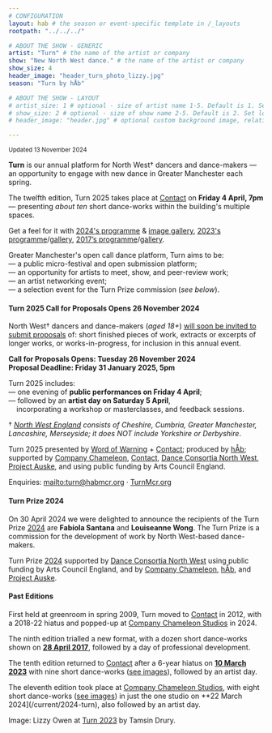 ```yaml
---
# CONFIGURATION
layout: hab # the season or event-specific template in /_layouts
rootpath: "../../../"

# ABOUT THE SHOW - GENERIC
artist: "Turn" # the name of the artist or company
show: "New North West dance." # the name of the artist or company
show_size: 4
header_image: "header_turn_photo_lizzy.jpg"   
season: "Turn by hÅb"

# ABOUT THE SHOW - LAYOUT
# artist_size: 1 # optional - size of artist name 1-5. Default is 1. Set longer names to lower values
# show_size: 2 # optional - size of show name 2-5. Default is 2. Set longer names to lower values
# header_image: "header.jpg" # optional custom background image, relative to current page

---
```

<small>Updated 13 November 2024</small>        
        
**Turn** is our annual platform for North West† dancers and dance-makers — an opportunity to engage with new dance in Greater Manchester each spring.    
             
The twelfth edition, Turn 2025 takes place at <a href="https://contactmcr.com" target="_blank">Contact</a> on **Friday 4 April, 7pm** — presenting *about ten* short dance-works within the building's multiple spaces.        
         
Get a feel for it with [2024's programme](/current/2024-turn) & [image gallery](/galleries/2024-turn), [2023's programme](/archive/2023-turn)/[gallery](/galleries/2023-turn), [2017’s programme](/archive/2017-turn)/[gallery](/galleries/2017-turn).         
        
Greater Manchester's open call dance platform, Turn aims to be:<br>— a public micro-festival and open submission platform;<br>— an opportunity for artists to meet, show, and peer-review work;<br>— an artist networking event;<br>— a selection event for the Turn Prize commission (*see below*).         
         
#### Turn 2025 Call for Proposals Opens 26 November 2024        
North West† dancers and dance-makers (*aged 18+*) <a href="http://turnmcr.posthaven.com" target="_blank">will soon be invited to submit proposals</a> of: short finished pieces of work, extracts or excerpts of longer works, or works-in-progress, for inclusion in this annual event.        
          
**Call for Proposals Opens: Tuesday 26 November 2024<br>Proposal Deadline: Friday 31 January 2025, 5pm**         
         
Turn 2025 includes:<br>— one evening of **public performances on Friday 4 April**;<br>— followed by an **artist day on Saturday 5 April**,<br>&nbsp;&nbsp;&nbsp;&nbsp;incorporating a workshop or masterclasses, and feedback sessions.         
         
† *<a href="http://en.wikipedia.org/wiki/North_West_England" target="_blank">North West England</a> consists of Cheshire, Cumbria, Greater Manchester, Lancashire, Merseyside; it does NOT include Yorkshire or Derbyshire*.        
        
Turn 2025 presented by [Word of Warning](/) + <a href="https://contactmcr.com" target="_blank">Contact</a>; produced by [hÅb](/hab); supported by <a href="https://companychameleon.com" target="_blank">Company Chameleon</a>, <a href="https://contactmcr.com" target="_blank">Contact</a>, <a href="https://danceconsortianorthwest.org" target="_blank">Dance Consortia North West</a>, <a href="https://projectauske.com" target="_blank">Project Auske</a>, and using public funding by Arts Council England.        
         
Enquiries: <mailto:turn@habmcr.org> · <a href="http://turnmcr.org" target="_blank">TurnMcr.org</a>         

#### Turn Prize 2024         
On 30 April 2024 we were delighted to announce the recipients of the Turn Prize [2024](/current/2024-turn) are **Fabíola Santana** and **Louiseanne Wong**. The Turn Prize is a commission for the development of work by North West-based dance-makers.         
         
Turn Prize [2024](/current/2024-turn) supported by <a href="https://danceconsortianorthwest.org" target="_blank">Dance Consortia North West</a> using public funding by Arts Council England, and by <a href="https://companychameleon.com" target="_blank">Company Chameleon</a>, [hÅb](/hab), and <a href="https://projectauske.com" target="_blank">Project Auske</a>.          

         
#### Past Editions        
First held at greenroom in spring 2009, Turn moved to <a href="https://contactmcr.com" target="_blank">Contact</a> in 2012, with a 2018-22 hiatus and popped-up at <a href="https://companychameleon.com" target="_blank">Company Chameleon Studios</a> in 2024.          
           
The ninth edition trialled a new format, with a dozen short dance-works shown on [**28 April 2017**](/archive/2017-turn), followed by a day of professional development.         
          
The tenth edition returned to <a href="https://contactmcr.com" target="_blank">Contact</a> after a 6-year hiatus on [**10 March 2023**](/archive/2023-turn) with nine short dance-works ([see images](/galleries/2023-turn)), followed by an artist day.          
          
The eleventh edition took place at <a href="https://companychameleon.com" target="_blank">Company Chameleon Studios</a>, with eight short dance-works ([see images](/galleries/2024-turn)) in just the one studio on **22 March 2024](/current/2024-turn), also followed by an artist day.          
         
Image: Lizzy Owen at [Turn 2023](/archive/2023-turn) by Tamsin Drury.
